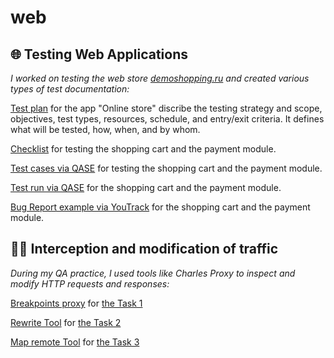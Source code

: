 # web
## 🌐 **Testing Web Applications** ##

_I worked on testing the web store [demoshopping.ru](https://demoshopping.ru/) and created various types of test documentation:_

[Test plan](https://drive.google.com/file/d/15xhy3YdN_thE8xiMYBD0UvBv8j7X0BMN/view?usp=sharing) for the app "Online store" discribe the testing strategy and scope, objectives, test types, resources, schedule, and entry/exit criteria. It defines what will be tested, how, when, and by whom.

[Checklist](https://docs.google.com/spreadsheets/d/1JSr7-QDefEhA3EuwYRQ9RDDXSCT-j5sF8ssgT62qvXI/edit?gid=0#gid=0&range=A73:A93) for testing the shopping cart and the payment module.
 
[Test cases via QASE](https://github.com/natlaxmat/web/blob/main/Cart_and_Order_management.pdf) for testing the shopping cart and the payment module.

[Test run via QASE](https://github.com/natlaxmat/web/blob/main/G10-Express%2Brun%2B2025_05_13.pdf) for the shopping cart and the payment module.

[Bug Report example via YouTrack](https://github.com/natlaxmat/web/blob/main/Web_app_testing_docs.xlsx) for the shopping cart and the payment module.


## 🕵️‍♀️ **Interception and modification of traffic** ##

_During my QA practice, I used tools like Charles Proxy to inspect and modify HTTP requests and responses:_

[Breakpoints proxy](https://github.com/natlaxmat/web/blob/main/1.Breakpoints_web.mp4) for [the Task 1](https://github.com/natlaxmat/web/blob/main/Task_1.txt)

[Rewrite Tool](https://github.com/natlaxmat/web/blob/main/2.Rewrite_web.mp4) for [the Task 2](https://github.com/natlaxmat/web/blob/main/Task_2.txt)

[Map remote Tool](https://github.com/natlaxmat/web/blob/main/3.Map%20remote_web.mp4) for [the Task 3](https://github.com/natlaxmat/web/blob/main/Task_3.txt)
